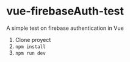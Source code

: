 # vue-firebaseAuth-test
A simple test on firebase authentication in Vue

1) Clone proyect
2) ```npm install```
3) ```npm run dev```
